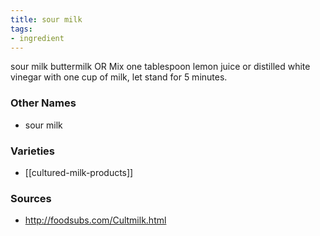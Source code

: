 ```yaml
---
title: sour milk
tags:
- ingredient
---
```

sour milk buttermilk OR Mix one tablespoon lemon juice or distilled white vinegar with one cup of milk, let stand for 5 minutes.

### Other Names

* sour milk

### Varieties

* [[cultured-milk-products]]

### Sources
* http://foodsubs.com/Cultmilk.html
